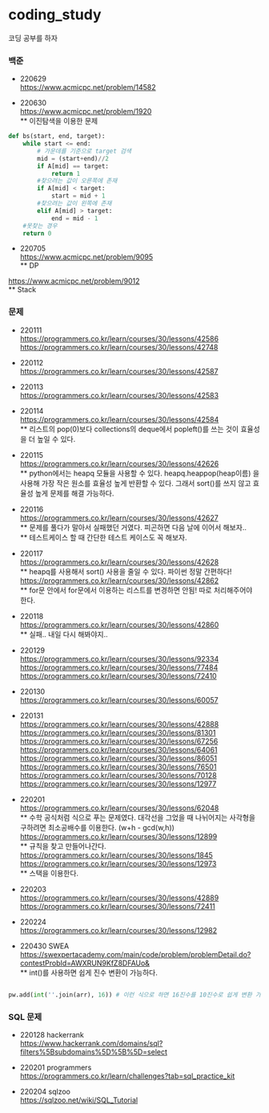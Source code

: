 # coding_study
코딩 공부를 하자

### 백준
- 220629</br>
https://www.acmicpc.net/problem/14582</br>

- 220630</br>
https://www.acmicpc.net/problem/1920</br>
** 이진탐색을 이용한 문제
```python
def bs(start, end, target):
    while start <= end:
        # 가운데를 기준으로 target 검색
        mid = (start+end)//2
        if A[mid] == target: 
            return 1
        #찾으려는 값이 오른쪽에 존재
        if A[mid] < target:
            start = mid + 1
        #찾으려는 값이 왼쪽에 존재 
        elif A[mid] > target:
            end = mid - 1
    #못찾는 경우
    return 0
```

- 220705</br>
https://www.acmicpc.net/problem/9095</br>
** DP

https://www.acmicpc.net/problem/9012</br>
** Stack


### 문제

- 220111 </br>
https://programmers.co.kr/learn/courses/30/lessons/42586
</br>https://programmers.co.kr/learn/courses/30/lessons/42748

- 220112 </br>
https://programmers.co.kr/learn/courses/30/lessons/42587

- 220113 </br>
https://programmers.co.kr/learn/courses/30/lessons/42583

- 220114 </br>
https://programmers.co.kr/learn/courses/30/lessons/42584</br>
** 리스트의 pop(0)보다 collections의 deque에서 popleft()를 쓰는 것이 효율성을 더 높일 수 있다.

- 220115 </br>
https://programmers.co.kr/learn/courses/30/lessons/42626</br>
** python에서는 heapq 모듈을 사용할 수 있다. heapq.heappop(heap이름) 을 사용해 가장 작은 원소를 효율성 높게 반환할 수 있다. 그래서 sort()를 쓰지 않고 효율성 높게 문제를 해결 가능하다.

- 220116 </br>
https://programmers.co.kr/learn/courses/30/lessons/42627</br>
** 문제를 풀다가 말아서 실패했던 거였다. 피곤하면 다음 날에 이어서 해보자..</br>
** 테스트케이스 할 때 간단한 테스트 케이스도 꼭 해보자.

- 220117 </br>
https://programmers.co.kr/learn/courses/30/lessons/42628</br>
** heapq를 사용해서 sort() 사용을 줄일 수 있다. 파이썬 정말 간편하다!</br>
https://programmers.co.kr/learn/courses/30/lessons/42862</br>
** for문 안에서 for문에서 이용하는 리스트를 변경하면 안됨! 따로 처리해주어야 한다.

- 220118 </br>
https://programmers.co.kr/learn/courses/30/lessons/42860</br>
** 실패.. 내일 다시 해봐야지..</br>

- 220129 </br>
https://programmers.co.kr/learn/courses/30/lessons/92334</br>
https://programmers.co.kr/learn/courses/30/lessons/77484</br>
https://programmers.co.kr/learn/courses/30/lessons/72410</br>

- 220130 </br>
https://programmers.co.kr/learn/courses/30/lessons/60057</br>

- 220131 </br>
https://programmers.co.kr/learn/courses/30/lessons/42888</br>
https://programmers.co.kr/learn/courses/30/lessons/81301</br>
https://programmers.co.kr/learn/courses/30/lessons/67256</br>
https://programmers.co.kr/learn/courses/30/lessons/64061</br>
https://programmers.co.kr/learn/courses/30/lessons/86051</br>
https://programmers.co.kr/learn/courses/30/lessons/76501</br>
https://programmers.co.kr/learn/courses/30/lessons/70128</br>
https://programmers.co.kr/learn/courses/30/lessons/12977</br>

- 220201 </br>
https://programmers.co.kr/learn/courses/30/lessons/62048</br>
** 수학 공식처럼 식으로 푸는 문제였다. 대각선을 그었을 때 나뉘어지는 사각형을 구하려면 최소공배수를 이용한다. (w+h - gcd(w,h))</br>
https://programmers.co.kr/learn/courses/30/lessons/12899</br>
** 규칙을 찾고 만들어나간다.</br>
https://programmers.co.kr/learn/courses/30/lessons/1845</br>
https://programmers.co.kr/learn/courses/30/lessons/12973</br>
** 스택을 이용한다.</br>

- 220203 </br>
https://programmers.co.kr/learn/courses/30/lessons/42889 </br>
https://programmers.co.kr/learn/courses/30/lessons/72411 </br>

- 220224 </br>
https://programmers.co.kr/learn/courses/30/lessons/12982 </br>


- 220430 SWEA</br>
https://swexpertacademy.com/main/code/problem/problemDetail.do?contestProbId=AWXRUN9KfZ8DFAUo& </br>
** int()를 사용하면 쉽게 진수 변환이 가능하다.

```python

pw.add(int(''.join(arr), 16)) # 이런 식으로 하면 16진수를 10진수로 쉽게 변환 가능

```


### SQL 문제
- 220128 hackerrank</br>
https://www.hackerrank.com/domains/sql?filters%5Bsubdomains%5D%5B%5D=select</br>

- 220201 programmers</br>
https://programmers.co.kr/learn/challenges?tab=sql_practice_kit</br>

- 220204 sqlzoo</br>
https://sqlzoo.net/wiki/SQL_Tutorial</br>
